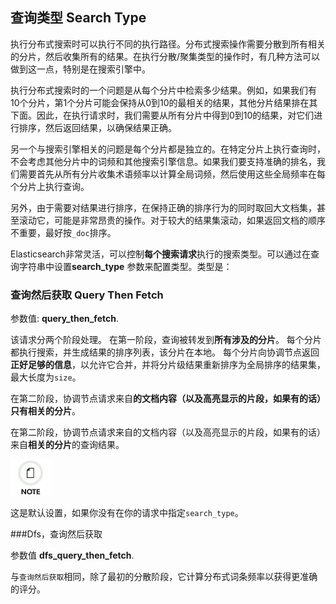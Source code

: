 ## 查询类型 Search Type

执行分布式搜索时可以执行不同的执行路径。分布式搜索操作需要分散到所有相关的分片，然后收集所有的结果。在执行分散/聚集类型的操作时，有几种方法可以做到这一点，特别是在搜索引擎中。

执行分布式搜索时的一个问题是从每个分片中检索多少结果。例如，如果我们有10个分片，第1个分片可能会保持从0到10的最相关的结果，其他分片结果排在其下面。因此，在执行请求时，我们需要从所有分片中得到0到10的结果，对它们进行排序，然后返回结果，以确保结果正确。

另一个与搜索引擎相关的问题是每个分片都是独立的。在特定分片上执行查询时，不会考虑其他分片中的词频和其他搜索引擎信息。如果我们要支持准确的排名，我们需要首先从所有分片收集术语频率以计算全局词频，然后使用这些全局频率在每个分片上执行查询。

另外，由于需要对结果进行排序，在保持正确的排序行为的同时取回大文档集，甚至滚动它，可能是非常昂贵的操作。对于较大的结果集滚动，如果返回文档的顺序不重要，最好按`_doc`排序。

Elasticsearch非常灵活，可以控制**每个搜索请求**执行的搜索类型。可以通过在查询字符串中设置**search_type** 参数来配置类型。类型是：

### 查询然后获取 Query Then Fetch

参数值: **query_then_fetch**.

该请求分两个阶段处理。 在第一阶段，查询被转发到**所有涉及的分片**。 每个分片都执行搜索，并生成结果的排序列表，该分片在本地。 每个分片向协调节点返回**正好足够的信息**，以允许它合并，并将分片级结果重新排序为全局排序的结果集，最大长度为`size`。

在第二阶段，协调节点请求来自**的文档内容（以及高亮显示的片段，如果有的话）只有相关的分片**。

在第二阶段，协调节点请求来自的文档内容（以及高亮显示的片段，如果有的话）来自**相关的分片**的查询结果。

![Note](/images/icons/note.png)

这是默认设置，如果你没有在你的请求中指定`search_type`。

###Dfs，查询然后获取

参数值 **dfs_query_then_fetch**.

与`查询然后获取`相同，除了最初的分散阶段，它计算分布式词条频率以获得更准确的评分。
